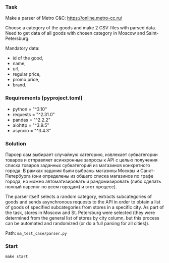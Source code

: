 ### Task

Make a parser of Metro C&C: https://online.metro-cc.ru/

Choose a category of the goods and make 2 CSV-files with parsed data.
Need to get data of all goods with chosen category in Moscow and Saint-Petersburg.

Mandatory data: 
- id of the good, 
- name, 
- url, 
- regular price, 
- promo price, 
- brand.

### Requirements (pyproject.toml)
- python = "^3.10"
- requests = "^2.31.0"
- pandas = "^2.2.2"
- aiohttp = "^3.9.5"
- asyncio = "^3.4.3"

### Solution
Парсер сам выбирает случайную категорию, извлекает субкатегории товаров и отправляет асинхронные запросы к API с целью получения списка товаров заданных субкатегорий из магазинов конкретного города.
В рамках задания были выбраны магазины Москвы и Санкт-Петербурга (они определены из общего списка магазинов по графе города, но можно автоматизировать и рандомизировать (либо сделать полный парсинг по всем городам) и этот процесс).

The parser itself selects a random category, extracts subcategories of goods and sends asynchronous requests to the API in order to obtain a list of goods of specified subcategories from stores in a specific city.
As part of the task, stores in Moscow and St. Petersburg were selected (they were determined from the general list of stores by city column, but this process can be automated and randomized (or do a full parsing for all cities)).

Path:
```ma_test_case/parser.py```

### Start
```make start```
